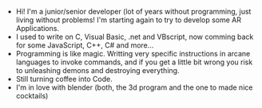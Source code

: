 - Hi! I'm a junior/senior developer (lot of years without programming, just living without problems! I'm starting again to try to develop some AR Applications.
- I used to write on C, Visual Basic, .net and VBscript, now comming back for some JavaScript, C++, C# and more...
- Programming is like magic. Writting very specific instructions in arcane languages to invoke commands, and if you get a little bit wrong you risk to unleashing demons 
and destroying everything.
- Still turning coffee into Code.
- I'm in love with blender (both, the 3d program and the one to made nice cocktails)
